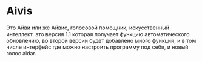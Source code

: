 # Aivis
Это Айви или же Айвис, голосовой помощник, искусственный интеллект. это версия 1.1 которая получает функцию автоматического обновлению, во второй версии будет добавлено много функций, и в том числе интерфейс где можно настроить программу под себя, и новый голос aidar.
